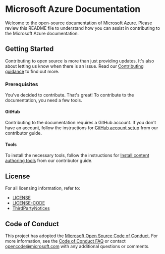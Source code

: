 
# Microsoft Azure Documentation

Welcome to the open-source [documentation](https://learn.microsoft.com/azure/?product=popular) of [Microsoft Azure](https://azure.microsoft.com). Please review this README file to understand how you can assist in contributing to the Microsoft Azure documentation. 

## Getting Started

Contributing to open source is more than just providing updates. It's also about letting us know when there is an issue. Read our [Contributing guidance](CONTRIBUTING.md) to find out more.

### Prerequisites

You've decided to contribute. That's great! To contribute to the documentation, you need a few tools.

#### GitHub

Contributing to the documentation requires a GitHub account. If you don't have an account, follow the instructions for [GitHub account setup](https://learn.microsoft.com/contribute/get-started-setup-github) from our contributor guide.

#### Tools

To install the necessary tools, follow the instructions for [Install content authoring tools](https://learn.microsoft.com/contribute/get-started-setup-tools) from our contributor guide.

## License

For all licensing information, refer to:

- [LICENSE](LICENSE)
- [LICENSE-CODE](LICENSE-CODE)
- [ThirdPartyNotices](ThirdPartyNotices.md)

## Code of Conduct

This project has adopted the [Microsoft Open Source Code of Conduct](https://opensource.microsoft.com/codeofconduct/).
For more information, see the [Code of Conduct FAQ](https://opensource.microsoft.com/codeofconduct/faq/) or contact [opencode@microsoft.com](mailto:opencode@microsoft.com) with any additional questions or comments.
